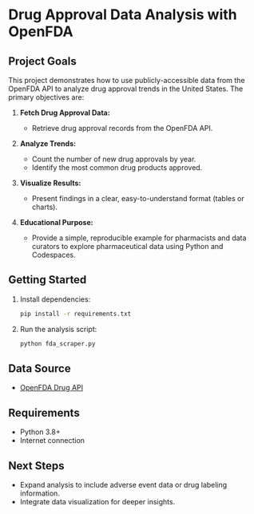 # Drug Approval Data Analysis with OpenFDA

## Project Goals

This project demonstrates how to use publicly-accessible data from the OpenFDA API to analyze drug approval trends in the United States. The primary objectives are:

1. **Fetch Drug Approval Data:**
   - Retrieve drug approval records from the OpenFDA API.

2. **Analyze Trends:**
   - Count the number of new drug approvals by year.
   - Identify the most common drug products approved.

3. **Visualize Results:**
   - Present findings in a clear, easy-to-understand format (tables or charts).

4. **Educational Purpose:**
   - Provide a simple, reproducible example for pharmacists and data curators to explore pharmaceutical data using Python and Codespaces.

## Getting Started

1. Install dependencies:
   ```bash
   pip install -r requirements.txt
   ```
2. Run the analysis script:
   ```bash
   python fda_scraper.py
   ```

## Data Source
- [OpenFDA Drug API](https://open.fda.gov/apis/drug/)

## Requirements
- Python 3.8+
- Internet connection

## Next Steps
- Expand analysis to include adverse event data or drug labeling information.
- Integrate data visualization for deeper insights.
